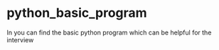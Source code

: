 # python_basic_program
In you can find the basic python program which can be helpful for the interview
